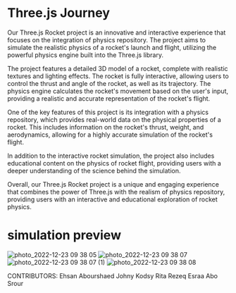 # Three.js Journey

Our Three.js Rocket project is an innovative and interactive experience that focuses on the integration of physics repository. The project aims to simulate the realistic physics of a rocket's launch and flight, utilizing the powerful physics engine built into the Three.js library.

The project features a detailed 3D model of a rocket, complete with realistic textures and lighting effects. The rocket is fully interactive, allowing users to control the thrust and angle of the rocket, as well as its trajectory. The physics engine calculates the rocket's movement based on the user's input, providing a realistic and accurate representation of the rocket's flight.

One of the key features of this project is its integration with a physics repository, which provides real-world data on the physical properties of a rocket. This includes information on the rocket's thrust, weight, and aerodynamics, allowing for a highly accurate simulation of the rocket's flight.

In addition to the interactive rocket simulation, the project also includes educational content on the physics of rocket flight, providing users with a deeper understanding of the science behind the simulation.

Overall, our Three.js Rocket project is a unique and engaging experience that combines the power of Three.js with the realism of physics repository, providing users with an interactive and educational exploration of rocket physics.

#  simulation preview

![photo_2022-12-23 09 38 05](https://user-images.githubusercontent.com/102434828/209379096-07d91cc9-9eea-4c8e-bb38-acc270104e3d.jpeg)
![photo_2022-12-23 09 38 07](https://user-images.githubusercontent.com/102434828/209379115-0a4d29b5-9b59-45b9-8e1f-a5fa0c57feeb.jpeg)
![photo_2022-12-23 09 38 07 (1)](https://user-images.githubusercontent.com/102434828/209379129-c0f5ebb8-e5c9-4276-88bf-6481230118a6.jpeg)
![photo_2022-12-23 09 38 08](https://user-images.githubusercontent.com/102434828/209379142-1dbb2f1f-5355-4b85-b517-23592fc3d580.jpeg)

CONTRIBUTORS:
Ehsan Abourshaed
Johny Kodsy
Rita Rezeq
Esraa Abo Srour

